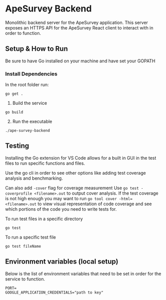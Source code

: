 # ApeSurvey Backend
Monolithic backend server for the ApeSurvey application. This server exposes an HTTPS API for the ApeSurvey React client to interact with in order to function. 

## Setup & How to Run

Be sure to have Go installed on your machine and have set your GOPATH

### Install Dependencies

In the root folder run:

`go get .`


1. Build the service

```
go build
```
2. Run the executable

```
./ape-survey-backend
```
## Testing

Installing the Go extension for VS Code allows for a built in GUI in the test files to run specific functions and files.

Use the go cli in order to see other options like adding test coverage analysis and benchmarking.

Can also add `-cover` flag for coverage measurement
Use `go test -coverprofile <filename>.out` to output cover analysis. If the test coverage is not high enough you may want to run `go tool cover -html=<filename>.out` to view visual representation of code coverage and see which portions of the code you need to write tests for.


To run test files in a specific directory

```
go test
```

To run a specific test file

```
go test fileName
```

## Environment variables (local setup)

Below is the list of environment variables that need to be set in order for the service to function.

```
PORT=
GOOGLE_APPLICATION_CREDENTIALS="path to key"
```